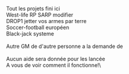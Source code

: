 Tout les projets fini ici \
West-life RP SARP modifier \
DROP1 jetter vos armes par terre \
Soccer-football européen \
Black-jack systeme \
\
Autre GM de d'autre personne a la demande de \
\
Aucun aide sera donnée pour les lancée \
A vous de voir comment il fonctionne!\